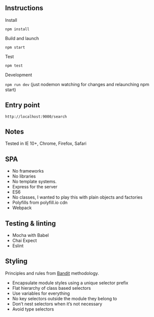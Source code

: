 ## Instructions

Install

`npm install`

Build and launch

`npm start`

Test

`npm test`

Development

`npm run dev`
 (just nodemon watching for changes and relaunching npm start)


## Entry point

`http://localhost:9000/search`

## Notes

Tested in IE 10+, Chrome, Firefox, Safari

## SPA

- No frameworks
- No libraries
- No template systems.
- Express for the server
- ES6
- No classes, I wanted to play this with plain objects and factories
- Polyfills from polyfill.io cdn
- Webpack

## Testing & linting

- Mocha with Babel
- Chai Expect
- Eslint


## Styling

Principles and rules from [Bandit](http://bandit-css.herokuapp.com) methodology.

- Encapsulate module styles using a unique selector prefix
- Flat hierarchy of class based selectors
- Use variables for everything
- No key selectors outside the module they belong to
- Don’t nest selectors when it’s not necessary
- Avoid type selectors
